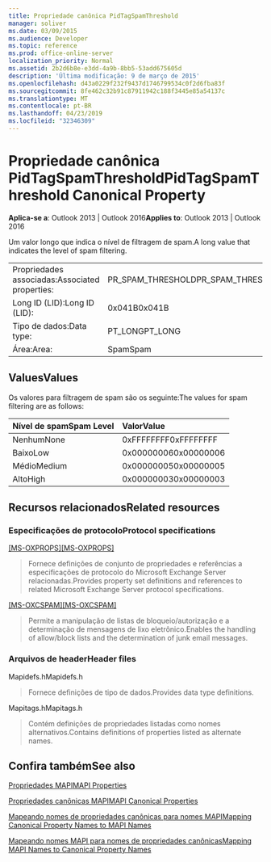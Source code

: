 ```yaml
---
title: Propriedade canônica PidTagSpamThreshold
manager: soliver
ms.date: 03/09/2015
ms.audience: Developer
ms.topic: reference
ms.prod: office-online-server
localization_priority: Normal
ms.assetid: 2b2d6b8e-e3dd-4a9b-8bb5-53add675605d
description: 'Última modificação: 9 de março de 2015'
ms.openlocfilehash: d43a0229f232f9437d1746799534c0f2d6fba83f
ms.sourcegitcommit: 8fe462c32b91c87911942c188f3445e85a54137c
ms.translationtype: MT
ms.contentlocale: pt-BR
ms.lasthandoff: 04/23/2019
ms.locfileid: "32346309"
---
```

# <a name="pidtagspamthreshold-canonical-property"></a><span data-ttu-id="bfb4a-103">Propriedade canônica PidTagSpamThreshold</span><span class="sxs-lookup"><span data-stu-id="bfb4a-103">PidTagSpamThreshold Canonical Property</span></span>

  
  
<span data-ttu-id="bfb4a-104">**Aplica-se a**: Outlook 2013 | Outlook 2016</span><span class="sxs-lookup"><span data-stu-id="bfb4a-104">**Applies to**: Outlook 2013 | Outlook 2016</span></span> 
  
<span data-ttu-id="bfb4a-105">Um valor longo que indica o nível de filtragem de spam.</span><span class="sxs-lookup"><span data-stu-id="bfb4a-105">A long value that indicates the level of spam filtering.</span></span>
  
|||
|:-----|:-----|
|<span data-ttu-id="bfb4a-106">Propriedades associadas:</span><span class="sxs-lookup"><span data-stu-id="bfb4a-106">Associated properties:</span></span>  <br/> |<span data-ttu-id="bfb4a-107">PR_SPAM_THRESHOLD</span><span class="sxs-lookup"><span data-stu-id="bfb4a-107">PR_SPAM_THRESHOLD</span></span>  <br/> |
|<span data-ttu-id="bfb4a-108">Long ID (LID):</span><span class="sxs-lookup"><span data-stu-id="bfb4a-108">Long ID (LID):</span></span>  <br/> | <span data-ttu-id="bfb4a-109">0x041B</span><span class="sxs-lookup"><span data-stu-id="bfb4a-109">0x041B</span></span>  <br/> |
|<span data-ttu-id="bfb4a-110">Tipo de dados:</span><span class="sxs-lookup"><span data-stu-id="bfb4a-110">Data type:</span></span>  <br/> |<span data-ttu-id="bfb4a-111">PT_LONG</span><span class="sxs-lookup"><span data-stu-id="bfb4a-111">PT_LONG</span></span>  <br/> |
|<span data-ttu-id="bfb4a-112">Área:</span><span class="sxs-lookup"><span data-stu-id="bfb4a-112">Area:</span></span>  <br/> |<span data-ttu-id="bfb4a-113">Spam</span><span class="sxs-lookup"><span data-stu-id="bfb4a-113">Spam</span></span>  <br/> |
   
## <a name="values"></a><span data-ttu-id="bfb4a-114">Values</span><span class="sxs-lookup"><span data-stu-id="bfb4a-114">Values</span></span>

<span data-ttu-id="bfb4a-115">Os valores para filtragem de spam são os seguinte:</span><span class="sxs-lookup"><span data-stu-id="bfb4a-115">The values for spam filtering are as follows:</span></span>
  
|<span data-ttu-id="bfb4a-116">**Nível de spam**</span><span class="sxs-lookup"><span data-stu-id="bfb4a-116">**Spam Level**</span></span>|<span data-ttu-id="bfb4a-117">**Valor**</span><span class="sxs-lookup"><span data-stu-id="bfb4a-117">**Value**</span></span>|
|:-----|:-----|
|<span data-ttu-id="bfb4a-118">Nenhum</span><span class="sxs-lookup"><span data-stu-id="bfb4a-118">None</span></span>  <br/> |<span data-ttu-id="bfb4a-119">0xFFFFFFFF</span><span class="sxs-lookup"><span data-stu-id="bfb4a-119">0xFFFFFFFF</span></span>  <br/> |
|<span data-ttu-id="bfb4a-120">Baixo</span><span class="sxs-lookup"><span data-stu-id="bfb4a-120">Low</span></span>  <br/> |<span data-ttu-id="bfb4a-121">0x00000006</span><span class="sxs-lookup"><span data-stu-id="bfb4a-121">0x00000006</span></span>  <br/> |
|<span data-ttu-id="bfb4a-122">Médio</span><span class="sxs-lookup"><span data-stu-id="bfb4a-122">Medium</span></span>  <br/> |<span data-ttu-id="bfb4a-123">0x00000005</span><span class="sxs-lookup"><span data-stu-id="bfb4a-123">0x00000005</span></span>  <br/> |
|<span data-ttu-id="bfb4a-124">Alto</span><span class="sxs-lookup"><span data-stu-id="bfb4a-124">High</span></span>  <br/> |<span data-ttu-id="bfb4a-125">0x00000003</span><span class="sxs-lookup"><span data-stu-id="bfb4a-125">0x00000003</span></span>  <br/> |
   
## <a name="related-resources"></a><span data-ttu-id="bfb4a-126">Recursos relacionados</span><span class="sxs-lookup"><span data-stu-id="bfb4a-126">Related resources</span></span>

### <a name="protocol-specifications"></a><span data-ttu-id="bfb4a-127">Especificações de protocolo</span><span class="sxs-lookup"><span data-stu-id="bfb4a-127">Protocol specifications</span></span>

<span data-ttu-id="bfb4a-128">[[MS-OXPROPS]](https://msdn.microsoft.com/library/f6ab1613-aefe-447d-a49c-18217230b148%28Office.15%29.aspx)</span><span class="sxs-lookup"><span data-stu-id="bfb4a-128">[[MS-OXPROPS]](https://msdn.microsoft.com/library/f6ab1613-aefe-447d-a49c-18217230b148%28Office.15%29.aspx)</span></span>
  
> <span data-ttu-id="bfb4a-129">Fornece definições de conjunto de propriedades e referências a especificações de protocolo do Microsoft Exchange Server relacionadas.</span><span class="sxs-lookup"><span data-stu-id="bfb4a-129">Provides property set definitions and references to related Microsoft Exchange Server protocol specifications.</span></span>
    
<span data-ttu-id="bfb4a-130">[[MS-OXCSPAM]](https://msdn.microsoft.com/library/522f8587-4aed-4cd6-831b-40bd87862189%28Office.15%29.aspx)</span><span class="sxs-lookup"><span data-stu-id="bfb4a-130">[[MS-OXCSPAM]](https://msdn.microsoft.com/library/522f8587-4aed-4cd6-831b-40bd87862189%28Office.15%29.aspx)</span></span>
  
> <span data-ttu-id="bfb4a-131">Permite a manipulação de listas de bloqueio/autorização e a determinação de mensagens de lixo eletrônico.</span><span class="sxs-lookup"><span data-stu-id="bfb4a-131">Enables the handling of allow/block lists and the determination of junk email messages.</span></span>
    
### <a name="header-files"></a><span data-ttu-id="bfb4a-132">Arquivos de header</span><span class="sxs-lookup"><span data-stu-id="bfb4a-132">Header files</span></span>

<span data-ttu-id="bfb4a-133">Mapidefs.h</span><span class="sxs-lookup"><span data-stu-id="bfb4a-133">Mapidefs.h</span></span>
  
> <span data-ttu-id="bfb4a-134">Fornece definições de tipo de dados.</span><span class="sxs-lookup"><span data-stu-id="bfb4a-134">Provides data type definitions.</span></span>
    
<span data-ttu-id="bfb4a-135">Mapitags.h</span><span class="sxs-lookup"><span data-stu-id="bfb4a-135">Mapitags.h</span></span>
  
> <span data-ttu-id="bfb4a-136">Contém definições de propriedades listadas como nomes alternativos.</span><span class="sxs-lookup"><span data-stu-id="bfb4a-136">Contains definitions of properties listed as alternate names.</span></span>
    
## <a name="see-also"></a><span data-ttu-id="bfb4a-137">Confira também</span><span class="sxs-lookup"><span data-stu-id="bfb4a-137">See also</span></span>



[<span data-ttu-id="bfb4a-138">Propriedades MAPI</span><span class="sxs-lookup"><span data-stu-id="bfb4a-138">MAPI Properties</span></span>](mapi-properties.md)
  
[<span data-ttu-id="bfb4a-139">Propriedades canônicas MAPI</span><span class="sxs-lookup"><span data-stu-id="bfb4a-139">MAPI Canonical Properties</span></span>](mapi-canonical-properties.md)
  
[<span data-ttu-id="bfb4a-140">Mapeando nomes de propriedades canônicas para nomes MAPI</span><span class="sxs-lookup"><span data-stu-id="bfb4a-140">Mapping Canonical Property Names to MAPI Names</span></span>](mapping-canonical-property-names-to-mapi-names.md)
  
[<span data-ttu-id="bfb4a-141">Mapeando nomes MAPI para nomes de propriedades canônicas</span><span class="sxs-lookup"><span data-stu-id="bfb4a-141">Mapping MAPI Names to Canonical Property Names</span></span>](mapping-mapi-names-to-canonical-property-names.md)

